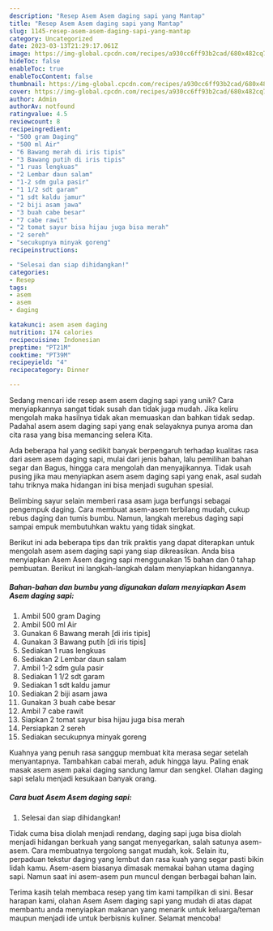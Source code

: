 ```yaml
---
description: "Resep Asem Asem daging sapi yang Mantap"
title: "Resep Asem Asem daging sapi yang Mantap"
slug: 1145-resep-asem-asem-daging-sapi-yang-mantap
category: Uncategorized
date: 2023-03-13T21:29:17.061Z
image: https://img-global.cpcdn.com/recipes/a930cc6ff93b2cad/680x482cq70/asem-asem-daging-sapi-foto-resep-utama.jpg
hideToc: false
enableToc: true
enableTocContent: false
thumbnail: https://img-global.cpcdn.com/recipes/a930cc6ff93b2cad/680x482cq70/asem-asem-daging-sapi-foto-resep-utama.jpg
cover: https://img-global.cpcdn.com/recipes/a930cc6ff93b2cad/680x482cq70/asem-asem-daging-sapi-foto-resep-utama.jpg
author: Admin
authorAv: notfound
ratingvalue: 4.5
reviewcount: 8
recipeingredient:
- "500 gram Daging"
- "500 ml Air"
- "6 Bawang merah di iris tipis"
- "3 Bawang putih di iris tipis"
- "1 ruas lengkuas"
- "2 Lembar daun salam"
- "1-2 sdm gula pasir"
- "1 1/2 sdt garam"
- "1 sdt kaldu jamur"
- "2 biji asam jawa"
- "3 buah cabe besar"
- "7 cabe rawit"
- "2 tomat sayur bisa hijau juga bisa merah"
- "2 sereh"
- "secukupnya minyak goreng"
recipeinstructions:

- "Selesai dan siap dihidangkan!"
categories:
- Resep
tags:
- asem
- asem
- daging

katakunci: asem asem daging 
nutrition: 174 calories
recipecuisine: Indonesian
preptime: "PT21M"
cooktime: "PT39M"
recipeyield: "4"
recipecategory: Dinner

---
```





Sedang mencari ide resep asem asem daging sapi yang unik? Cara menyiapkannya sangat tidak susah dan tidak juga mudah. Jika keliru mengolah maka hasilnya tidak akan memuaskan dan bahkan tidak sedap. Padahal asem asem daging sapi yang enak selayaknya punya aroma dan cita rasa yang bisa memancing selera Kita.





Ada beberapa hal yang sedikit banyak berpengaruh terhadap kualitas rasa dari asem asem daging sapi, mulai dari jenis bahan, lalu pemilihan bahan segar dan Bagus, hingga cara mengolah dan menyajikannya. Tidak usah pusing jika mau menyiapkan asem asem daging sapi yang enak,      asal sudah tahu triknya maka hidangan ini bisa menjadi suguhan spesial.














Belimbing sayur selain memberi rasa asam juga berfungsi sebagai pengempuk daging. Cara membuat asem-asem terbilang mudah, cukup rebus daging dan tumis bumbu. Namun, langkah merebus daging sapi sampai empuk membutuhkan waktu yang tidak singkat.






Berikut ini ada beberapa tips dan trik praktis yang dapat diterapkan untuk mengolah asem asem daging sapi yang siap dikreasikan. Anda bisa menyiapkan Asem Asem daging sapi menggunakan 15 bahan dan 0 tahap pembuatan. Berikut ini langkah-langkah dalam menyiapkan hidangannya.

<!--inarticleads1-->

##### Bahan-bahan dan bumbu yang digunakan dalam menyiapkan Asem Asem daging sapi:

1. Ambil 500 gram Daging
1. Ambil 500 ml Air
1. Gunakan 6 Bawang merah [di iris tipis]
1. Gunakan 3 Bawang putih [di iris tipis]
1. Sediakan 1 ruas lengkuas
1. Sediakan 2 Lembar daun salam
1. Ambil 1-2 sdm gula pasir
1. Sediakan 1 1/2 sdt garam
1. Sediakan 1 sdt kaldu jamur
1. Sediakan 2 biji asam jawa
1. Gunakan 3 buah cabe besar
1. Ambil 7 cabe rawit
1. Siapkan 2 tomat sayur bisa hijau juga bisa merah
1. Persiapkan 2 sereh
1. Sediakan secukupnya minyak goreng


Kuahnya yang penuh rasa sanggup membuat kita merasa segar setelah menyantapnya. Tambahkan cabai merah, aduk hingga layu. Paling enak masak asem asem pakai daging sandung lamur dan sengkel. Olahan daging sapi selalu menjadi kesukaan banyak orang. 

<!--inarticleads2-->

##### Cara buat Asem Asem daging sapi:


1. Selesai dan siap dihidangkan!

Tidak cuma bisa diolah menjadi rendang, daging sapi juga bisa diolah menjadi hidangan berkuah yang sangat menyegarkan, salah satunya asem-asem. Cara membuatnya tergolong sangat mudah, kok. Selain itu, perpaduan tekstur daging yang lembut dan rasa kuah yang segar pasti bikin lidah kamu. Asem-asem biasanya dimasak memakai bahan utama daging sapi. Namun saat ini asem-asem pun muncul dengan berbagai bahan lain. 

Terima kasih telah membaca resep yang tim kami tampilkan di sini. Besar harapan kami, olahan Asem Asem daging sapi yang mudah di atas dapat membantu anda menyiapkan makanan yang menarik untuk keluarga/teman maupun menjadi ide untuk berbisnis kuliner. Selamat mencoba!
